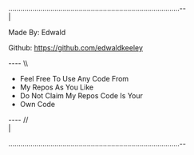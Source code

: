 .....................................................................................-- <br> |

Made By: Edwald

Github: https://github.com/edwaldkeeley


---- \\\

- Feel Free To Use Any Code From
- My Repos As You Like
- Do Not Claim My Repos Code Is Your 
- Own Code

---- //<br> |

.....................................................................................--

